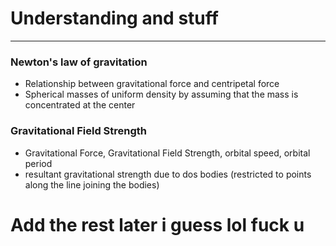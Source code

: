 # Understanding and stuff
---
### Newton's law of gravitation
- Relationship between gravitational force and centripetal force
- Spherical masses of uniform density by assuming that the mass is concentrated at the center

### Gravitational Field Strength
- Gravitational Force, Gravitational Field Strength, orbital speed, orbital period
- resultant gravitational strength due to dos bodies (restricted to points along the line joining the bodies)


# Add the rest later i guess lol fuck u